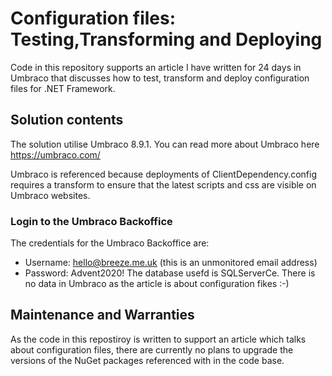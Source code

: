# Configuration files: Testing,Transforming and Deploying
Code in this repository supports an article I have written for 24 days in Umbraco that discusses how to test, transform and deploy configuration files for .NET Framework.

## Solution contents
The solution utilise Umbraco 8.9.1.  You can read more about Umbraco here https://umbraco.com/

Umbraco is referenced because deployments of ClientDependency.config requires a transform to ensure that the latest scripts and css are visible on Umbraco websites.

### Login to the Umbraco Backoffice
The credentials for the Umbraco Backoffice are:
- Username: hello@breeze.me.uk (this is an unmonitored email address)
- Password: Advent2020!
The database usefd is SQLServerCe.  There is no data in Umbraco as the article is about configuration fikes :-)

## Maintenance and Warranties
As the code in this repostiroy is written to support an article which talks about configuration files, there are currently no plans to upgrade the versions of the NuGet packages referenced with in the code base.
